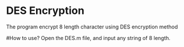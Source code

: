 # DES Encryption
The program encrypt 8 length character using DES encryption method

#How to use?
Open the DES.m file, and input any string of 8 length.
